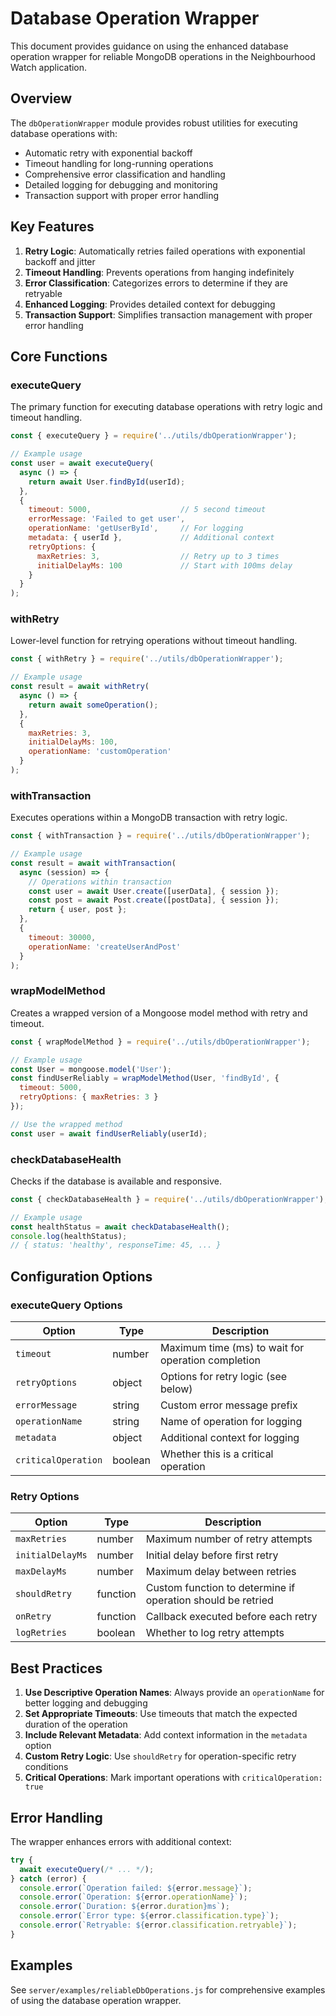 # Database Operation Wrapper

This document provides guidance on using the enhanced database operation wrapper for reliable MongoDB operations in the Neighbourhood Watch application.

## Overview

The `dbOperationWrapper` module provides robust utilities for executing database operations with:

- Automatic retry with exponential backoff
- Timeout handling for long-running operations
- Comprehensive error classification and handling
- Detailed logging for debugging and monitoring
- Transaction support with proper error handling

## Key Features

1. **Retry Logic**: Automatically retries failed operations with exponential backoff and jitter
2. **Timeout Handling**: Prevents operations from hanging indefinitely
3. **Error Classification**: Categorizes errors to determine if they are retryable
4. **Enhanced Logging**: Provides detailed context for debugging
5. **Transaction Support**: Simplifies transaction management with proper error handling

## Core Functions

### executeQuery

The primary function for executing database operations with retry logic and timeout handling.

```javascript
const { executeQuery } = require('../utils/dbOperationWrapper');

// Example usage
const user = await executeQuery(
  async () => {
    return await User.findById(userId);
  },
  {
    timeout: 5000,                    // 5 second timeout
    errorMessage: 'Failed to get user',
    operationName: 'getUserById',     // For logging
    metadata: { userId },             // Additional context
    retryOptions: {
      maxRetries: 3,                  // Retry up to 3 times
      initialDelayMs: 100             // Start with 100ms delay
    }
  }
);
```

### withRetry

Lower-level function for retrying operations without timeout handling.

```javascript
const { withRetry } = require('../utils/dbOperationWrapper');

// Example usage
const result = await withRetry(
  async () => {
    return await someOperation();
  },
  {
    maxRetries: 3,
    initialDelayMs: 100,
    operationName: 'customOperation'
  }
);
```

### withTransaction

Executes operations within a MongoDB transaction with retry logic.

```javascript
const { withTransaction } = require('../utils/dbOperationWrapper');

// Example usage
const result = await withTransaction(
  async (session) => {
    // Operations within transaction
    const user = await User.create([userData], { session });
    const post = await Post.create([postData], { session });
    return { user, post };
  },
  {
    timeout: 30000,
    operationName: 'createUserAndPost'
  }
);
```

### wrapModelMethod

Creates a wrapped version of a Mongoose model method with retry and timeout.

```javascript
const { wrapModelMethod } = require('../utils/dbOperationWrapper');

// Example usage
const User = mongoose.model('User');
const findUserReliably = wrapModelMethod(User, 'findById', {
  timeout: 5000,
  retryOptions: { maxRetries: 3 }
});

// Use the wrapped method
const user = await findUserReliably(userId);
```

### checkDatabaseHealth

Checks if the database is available and responsive.

```javascript
const { checkDatabaseHealth } = require('../utils/dbOperationWrapper');

// Example usage
const healthStatus = await checkDatabaseHealth();
console.log(healthStatus);
// { status: 'healthy', responseTime: 45, ... }
```

## Configuration Options

### executeQuery Options

| Option | Type | Description |
|--------|------|-------------|
| `timeout` | number | Maximum time (ms) to wait for operation completion |
| `retryOptions` | object | Options for retry logic (see below) |
| `errorMessage` | string | Custom error message prefix |
| `operationName` | string | Name of operation for logging |
| `metadata` | object | Additional context for logging |
| `criticalOperation` | boolean | Whether this is a critical operation |

### Retry Options

| Option | Type | Description |
|--------|------|-------------|
| `maxRetries` | number | Maximum number of retry attempts |
| `initialDelayMs` | number | Initial delay before first retry |
| `maxDelayMs` | number | Maximum delay between retries |
| `shouldRetry` | function | Custom function to determine if operation should be retried |
| `onRetry` | function | Callback executed before each retry |
| `logRetries` | boolean | Whether to log retry attempts |

## Best Practices

1. **Use Descriptive Operation Names**: Always provide an `operationName` for better logging and debugging
2. **Set Appropriate Timeouts**: Use timeouts that match the expected duration of the operation
3. **Include Relevant Metadata**: Add context information in the `metadata` option
4. **Custom Retry Logic**: Use `shouldRetry` for operation-specific retry conditions
5. **Critical Operations**: Mark important operations with `criticalOperation: true`

## Error Handling

The wrapper enhances errors with additional context:

```javascript
try {
  await executeQuery(/* ... */);
} catch (error) {
  console.error(`Operation failed: ${error.message}`);
  console.error(`Operation: ${error.operationName}`);
  console.error(`Duration: ${error.duration}ms`);
  console.error(`Error type: ${error.classification.type}`);
  console.error(`Retryable: ${error.classification.retryable}`);
}
```

## Examples

See `server/examples/reliableDbOperations.js` for comprehensive examples of using the database operation wrapper.